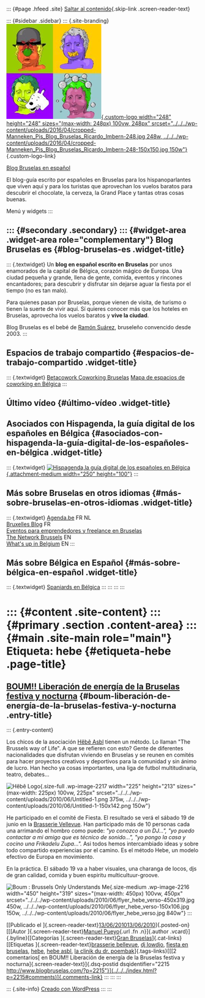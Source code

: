 ::: {#page .hfeed .site}
[Saltar al contenido](index.html#content){.skip-link
.screen-reader-text}

::: {#sidebar .sidebar}
::: {.site-branding}
[![](../../../wp-content/uploads/2016/04/cropped-Manneken_Pis_Blog_Bruselas_Ricardo_Imbern-248.jpg){.custom-logo
width="248" height="248" sizes="(max-width: 248px) 100vw, 248px"
srcset="../../../wp-content/uploads/2016/04/cropped-Manneken_Pis_Blog_Bruselas_Ricardo_Imbern-248.jpg 248w, ../../../wp-content/uploads/2016/04/cropped-Manneken_Pis_Blog_Bruselas_Ricardo_Imbern-248-150x150.jpg 150w"}](../../../index.html){.custom-logo-link}

[Blog Bruselas en español](../../../index.html)

El blog-guía escrito por españoles en Bruselas para los hispanoparlantes
que viven aquí y para los turistas que aprovechan los vuelos baratos
para descubrir el chocolate, la cerveza, la Grand Place y tantas otras
cosas buenas.

Menú y widgets
:::

::: {#secondary .secondary}
::: {#widget-area .widget-area role="complementary"}
Blog Bruselas es {#blog-bruselas-es .widget-title}
----------------

::: {.textwidget}
Un **blog en español escrito en Bruselas** por unos enamorados de la
capital de Bélgica, corazón mágico de Europa. Una ciudad pequeña y
grande, llena de gente, comida, eventos y rincones encantadores; para
descubrir y disfrutar sin dejarse aguar la fiesta por el tiempo (no es
tan malo).

Para quienes pasan por Bruselas, porque vienen de visita, de turismo o
tienen la suerte de vivir aquí. Sí quieres conocer más que los hoteles
en Bruselas, aprovecha los vuelos baratos y **vive la ciudad**.

Blog Bruselas es el bebé de [Ramón Suárez](http://www.ramonsuarez.com),
bruseleño convencido desde 2003.
:::

Espacios de trabajo compartido {#espacios-de-trabajo-compartido .widget-title}
------------------------------

::: {.textwidget}
[Betacowork Coworking Bruselas](http://www.betacowork.com) [Mapa de
espacios de coworking en Bélgica](http://coworkingbelgium.com)
:::

Último vídeo {#último-vídeo .widget-title}
------------

Asociados con Hispagenda, la guía digital de los españoles en Bélgica {#asociados-con-hispagenda-la-guía-digital-de-los-españoles-en-bélgica .widget-title}
---------------------------------------------------------------------

::: {.textwidget}
[![Hispagenda,la guía digital de los españoles en
Bélgica](../../../wp-content/uploads/2010/04/Hispagenda-250px.gif "Hispagenda, la guía digital de los españoles en Bélgica"){.attachment-medium
width="250" height="100"}](http://www.hispagenda.com)
:::

Más sobre Bruselas en otros idiomas {#más-sobre-bruselas-en-otros-idiomas .widget-title}
-----------------------------------

::: {.textwidget}
[Agenda.be](http://www.agenda.be) FR NL\
[Bruxelles Blog](http://www.bxlblog.be/) FR\
[Eventos para emprendedores y freelance en
Bruselas](http://www.betacowork.com/events/)\
[The Network
Brussels](http://groups.yahoo.com/group/TheNetworkBrussels/) EN\
[What\'s up in Belgium](http://www.whatsupin.be/) EN
:::

Más sobre Bélgica en Español {#más-sobre-bélgica-en-español .widget-title}
----------------------------

::: {.textwidget}
[Spaniards en Bélgica](http://www.spaniards.es/paises/belgica)
:::
:::
:::
:::

::: {#content .site-content}
::: {#primary .section .content-area}
::: {#main .site-main role="main"}
Etiqueta: hebe {#etiqueta-hebe .page-title}
==============

[BOUM!! Liberación de energía de la Bruselas festiva y nocturna](../../../index.html?p=2215) {#boum-liberación-de-energía-de-la-bruselas-festiva-y-nocturna .entry-title}
--------------------------------------------------------------------------------------------

::: {.entry-content}
<div>

Los chicos de la asociación [Hêbê
Asbl](http://asbl-hebe.eu/index.html?_ret_=return) tienen un método. Lo
llaman "The Brussels way of Life". A que se refieren con esto? Gente de
diferentes nacionalidades que disfrutan viviendo en Bruselas y se reunen
en comités para hacer proyectos creativos y deportivos para la comunidad
y sin ánimo de lucro. Han hecho ya cosas importantes, una liga de futbol
multitudinaria, teatro, debates...

</div>

<div>

![Hêbê
Logo](../../../wp-content/uploads/2010/06/Untitled-1.png){.size-full
.wp-image-2217 width="225" height="213"
sizes="(max-width: 225px) 100vw, 225px"
srcset="../../../wp-content/uploads/2010/06/Untitled-1.png 375w, ../../../wp-content/uploads/2010/06/Untitled-1-150x142.png 150w"}

</div>

<div>

He participado en el comité de Fiesta. El resultado se verá el sábado 19
de junio en la [Brasserie
Vellevue](http://maps.google.com/maps?f=q&source=s_q&hl=en&geocode=&q=43+quai+du+hainaut+1080+brussels&sll=37.0625,-95.677068&sspn=34.176059,78.925781&ie=UTF8&hq=&hnear=Henegouwenkaai+43,+Sint-Jans-Molenbeek+1080+Molenbeek-Saint-Jean,+Brussels-Capital+Region,+Belgium&ll=50.851028,4.337389&spn=0.006652,0.019269&z=16&iwloc=A).
Han participado más de 10 personas cada una arrimando el hombro como
puede: *"yo conozco a un DJ...", "yo puedo contactar a mi amigo que es
técnico de sonido...", "yo pongo la casa y cocino una Frikadelu
Zupa...".* Asi todos hemos intercambiado ideas y sobre todo compartido
experiencias por el camino. Es el método Hebe, un modelo efectivo de
Europa en movimiento.

</div>

<div>

</div>

<div>

</div>

<div>

En la práctica. El sábado 19 va a haber visuales, una charanga de locos,
djs de gran calidad, comida y buen espiritu multicultuur-groove.

</div>

![Boum : Brussels Only Understands
Me](../../../wp-content/uploads/2010/06/flyer_hebe_verso-450x319.jpg){.size-medium
.wp-image-2216 width="450" height="319"
sizes="(max-width: 450px) 100vw, 450px"
srcset="../../../wp-content/uploads/2010/06/flyer_hebe_verso-450x319.jpg 450w, ../../../wp-content/uploads/2010/06/flyer_hebe_verso-150x106.jpg 150w, ../../../wp-content/uploads/2010/06/flyer_hebe_verso.jpg 840w"}
:::

[[Publicado el
]{.screen-reader-text}[13/06/201013/06/2010](../../../index.html?p=2215)]{.posted-on}[[[Autor
]{.screen-reader-text}[Manuel
Pueyo](../../author/easysun/index.html){.url .fn .n}]{.author
.vcard}]{.byline}[[Categorías ]{.screen-reader-text}[Gran
Bruselas](../../category/gran-bruselas/index.html)]{.cat-links}[[Etiquetas
]{.screen-reader-text}[brasserie
bellevue](../brasserie-bellevue/index.html), [dj
lowdjo](../dj-lowdjo/index.html), [fiesta en
bruselas](../fiesta-en-bruselas/index.html), [hebe](index.html), [hebe
asbl](../hebe-asbl/index.html), [la clinik du dr.
poembak](../la-clinik-du-dr-poembak/index.html)]{.tags-links}[[[2
comentarios[ en BOUM!! Liberación de energía de la Bruselas festiva y
nocturna]{.screen-reader-text}]{.dsq-postid
dsqidentifier="2215 http://www.blogbruselas.com/?p=2215"}](../../../index.html?p=2215#comments)]{.comments-link}
:::
:::
:::

::: {.site-info}
[Creado con WordPress](https://es.wordpress.org/)
:::
:::
